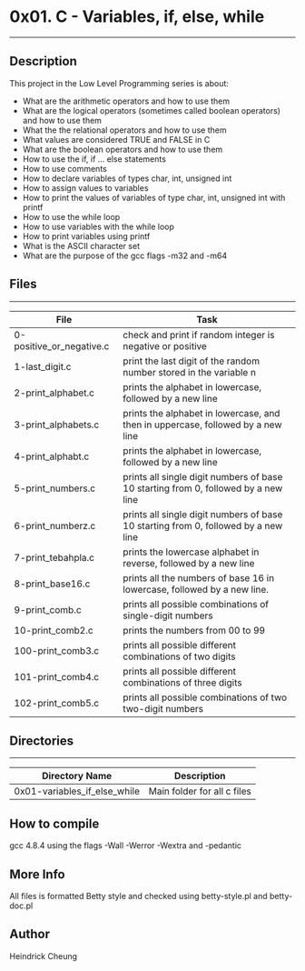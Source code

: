 # 0x01. C - Variables, if, else, while
---
## Description

This project in the Low Level Programming series is about:
* What are the arithmetic operators and how to use them
* What are the logical operators (sometimes called boolean operators) and how to use them
* What the the relational operators and how to use them
* What values are considered TRUE and FALSE in C
* What are the boolean operators and how to use them
* How to use the if, if ... else statements
* How to use comments
* How to declare variables of types char, int, unsigned int
* How to assign values to variables
* How to print the values of variables of type char, int, unsigned int with printf
* How to use the while loop
* How to use variables with the while loop
* How to print variables using printf
* What is the ASCII character set
* What are the purpose of the gcc flags -m32 and -m64

## Files
---
File|Task
---|---
0-positive_or_negative.c | check and print if random integer is negative or positive
1-last_digit.c | print the last digit of the random number stored in the variable n
2-print_alphabet.c | prints the alphabet in lowercase, followed by a new line
3-print_alphabets.c | prints the alphabet in lowercase, and then in uppercase, followed by a new line
4-print_alphabt.c | prints the alphabet in lowercase, followed by a new line
5-print_numbers.c | prints all single digit numbers of base 10 starting from 0, followed by a new line
6-print_numberz.c | prints all single digit numbers of base 10 starting from 0, followed by a new line
7-print_tebahpla.c | prints the lowercase alphabet in reverse, followed by a new line
8-print_base16.c | prints all the numbers of base 16 in lowercase, followed by a new line.
9-print_comb.c | prints all possible combinations of single-digit numbers
10-print_comb2.c | prints the numbers from 00 to 99
100-print_comb3.c | prints all possible different combinations of two digits
101-print_comb4.c | prints all possible different combinations of three digits
102-print_comb5.c | prints all possible combinations of two two-digit numbers

## Directories
---
Directory Name | Description
---|---
0x01-variables_if_else_while | Main folder for all c files

## How to compile
gcc 4.8.4 using the flags -Wall -Werror -Wextra and -pedantic

## More Info
All files is formatted Betty style and checked using betty-style.pl and betty-doc.pl

## Author
Heindrick Cheung